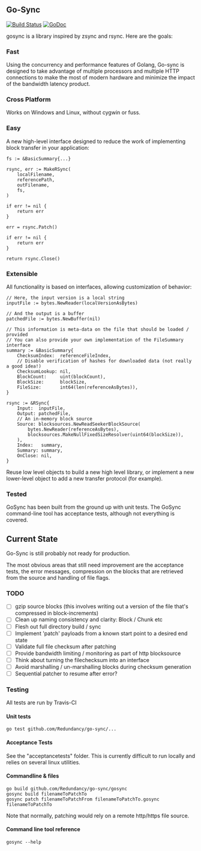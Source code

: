Go-Sync
------
[![Build Status](https://travis-ci.org/Redundancy/go-sync.svg?branch=master)](https://travis-ci.org/Redundancy/go-sync)
[![GoDoc](https://godoc.org/github.com/Redundancy/go-sync?status.svg)](https://godoc.org/github.com/Redundancy/go-sync)

gosync is a library inspired by zsync and rsync.
Here are the goals:

### Fast
Using the concurrency and performance features of Golang, Go-sync is designed to take advantage of multiple processors and multiple HTTP connections to make the most of modern hardware and minimize the impact of the bandwidth latency product.

### Cross Platform
Works on Windows and Linux, without cygwin or fuss.

### Easy

A new high-level interface designed to reduce the work of implementing block transfer in your application:
```golang
fs := &BasicSummary{...}

rsync, err := MakeRSync(
    localFilename,
    referencePath,
    outFilename,
    fs,
)

if err != nil {
    return err
}

err = rsync.Patch()

if err != nil {
    return err
}

return rsync.Close()
```

### Extensible
All functionality is based on interfaces, allowing customization of behavior:

```golang
// Here, the input version is a local string
inputFile := bytes.NewReader(localVersionAsBytes)

// And the output is a buffer
patchedFile := bytes.NewBuffer(nil)

// This information is meta-data on the file that should be loaded / provided
// You can also provide your own implementation of the FileSummary interface
summary := &BasicSummary{
    ChecksumIndex:  referenceFileIndex,
    // Disable verification of hashes for downloaded data (not really a good idea!)
    ChecksumLookup: nil,
    BlockCount:     uint(blockCount),
    BlockSize:      blockSize,
    FileSize:       int64(len(referenceAsBytes)),
}

rsync := &RSync{
    Input:  inputFile,
    Output: patchedFile,
    // An in-memory block source
    Source: blocksources.NewReadSeekerBlockSource(
        bytes.NewReader(referenceAsBytes),
        blocksources.MakeNullFixedSizeResolver(uint64(blockSize)),
    ),
    Index:   summary,
    Summary: summary,
    OnClose: nil,
}
```

Reuse low level objects to build a new high level library, or implement a new lower-level object to add a new transfer protocol (for example).

### Tested
GoSync has been built from the ground up with unit tests.
The GoSync command-line tool has acceptance tests, although not everything is covered.

## Current State
Go-Sync is still probably not ready for production.

The most obvious areas that still need improvement are the acceptance tests, the error messages,
compression on the blocks that are retrieved from the source and handling of file flags.

### TODO
- [ ] gzip source blocks (this involves writing out a version of the file that's compressed in block-increments)
- [ ] Clean up naming consistency and clarity: Block / Chunk etc
- [ ] Flesh out full directory build / sync
- [ ] Implement 'patch' payloads from a known start point to a desired end state
- [ ] Validate full file checksum after patching
- [ ] Provide bandwidth limiting / monitoring as part of http blocksource
- [ ] Think about turning the filechecksum into an interface
- [ ] Avoid marshalling / un-marshalling blocks during checksum generation
- [ ] Sequential patcher to resume after error?

### Testing

All tests are run by Travis-CI

#### Unit tests

    go test github.com/Redundancy/go-sync/...

#### Acceptance Tests
See the "acceptancetests" folder. This is currently difficult to run locally and relies on several linux utilities.

#### Commandline & files

	go build github.com/Redundancy/go-sync/gosync
	gosync build filenameToPatchTo
	gosync patch filenameToPatchFrom filenameToPatchTo.gosync filenameToPatchTo

Note that normally, patching would rely on a remote http/https file source.

#### Command line tool reference
    gosync --help
